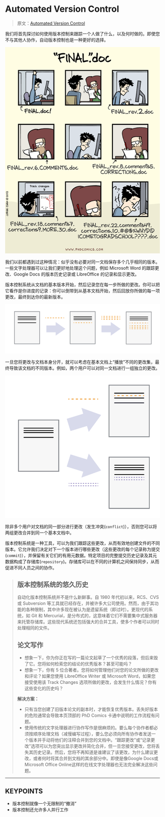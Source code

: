 # Automated Version Control

> 原文：[Automated Version Control](https://swcarpentry.github.io/git-novice/01-basics.html)

我们将首先探讨如何使用版本控制来跟踪一个人做了什么，以及何时做的。即使您不与其他人协作，自动版本控制也是一种更好的选择。

!["FINAL".doc](media/phd101212s.png)

我们以前都遇到过这种情况：似乎没有必要对同一文档保存多个几乎相同的版本。一些文字处理器可以让我们更好地处理这个问题，例如 Microsoft Word 的跟踪更改、Google Docs 的版本历史记录或 LibreOffice 的记录和显示更改。

版本控制系统从文档的基本版本开始，然后记录您在每一步所做的更改。你可以把它看作是你进度的记录：你可以倒带到从基本文档开始，然后回放你所做的每一项更改，最终到达你的最新版本。

![Play Changes](media/play-changes.svg)

一旦您将更改与文档本身分开，就可以考虑在基本文档上“播放”不同的更改集，最终导致该文档的不同版本。例如，两个用户可以对同一文档进行一组独立的更改。

![Play Changes](media/versions.svg)

除非多个用户对文档的同一部分进行更改（发生冲突(`conflict`)），否则您可以将两组更改合并到同一个基本文档中。

版本控制系统是一种工具，可以为我们跟踪这些更改，从而有效地创建文件的不同版本。它允许我们决定对下一个版本进行哪些更改（这些更改的每个记录称为提交(`commit`)），并保留有关它们的有用元数据。特定项目的完整提交历史记录及其元数据构成了存储库(`repository`)。存储库可以在不同的计算机之间保持同步，从而促进不同人员之间的协作。

> ## 版本控制系统的悠久历史
>
> 自动化版本控制系统并不是什么新鲜事。自 1980 年代初以来，RCS、CVS 或 Subversion 等工具就已经存在，并被许多大公司使用。然而，由于其功能的各种限制，其中许多现在被认为是遗留系统（即过时）。更现代的系统，如 Git 和 Mercurial，是分布式的，这意味着它们不需要集中式服务器来托管存储库。这些现代系统还包括强大的合并工具，使多个作者可以同时处理相同的文件。
>
> ## 论文写作
>
> - 想象一下，你为你正在写的一篇论文起草了一个优秀的段落，但后来毁了它。您将如何检索您的结论的优秀版本？甚至可能吗？
> - 想象一下，你有 5 位合著者。您将如何管理他们对您的论文所做的更改和评论？如果您使用 LibreOffice Writer 或 Microsoft Word，如果您接受使用该 Track Changes 选项所做的更改，会发生什么情况？你有这些变化的历史吗？
>
> **解决方案：**
>
> - 只有当您创建了旧版本论文的副本时，才能恢复优秀版本。丢失好版本的危险通常会导致本页顶部的 PhD Comics 卡通中说明的工作流程有问题。
> - 使用传统的文字处理器进行协作写作是很麻烦的。要么每个协作者都必须按顺序处理文档（减慢编写过程），要么您必须向所有协作者发送一个版本并手动将他们的注释合并到您的文档中。“跟踪更改”或“记录更改”选项可以为您突出显示更改并简化合并，但一旦您接受更改，您将丢失其历史记录。然后，您将不再知道是谁建议了该更改，为什么建议更改，或者何时将其合并到文档的其余部分中。即使是像Google Docs或Microsoft Office Online这样的在线文字处理器也无法完全解决这些问题。

---

## KEYPOINTS

- 版本控制就像一个无限制的“撤消”
- 版本控制还允许多人并行工作
